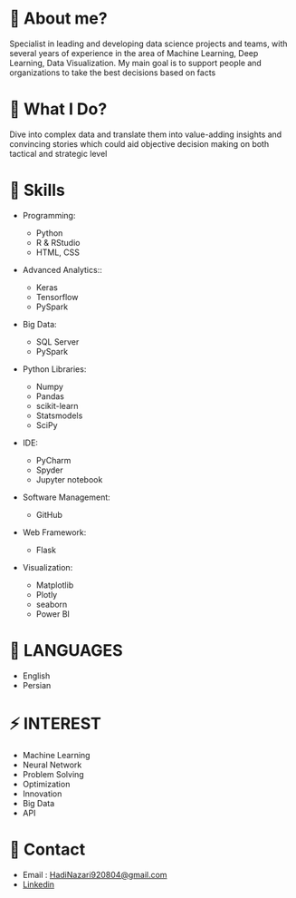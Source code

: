 # 🤔 About me?
Specialist in leading and developing data science projects and teams, with several years of experience in the area of Machine Learning, Deep Learning, Data Visualization. My main goal is to support people and organizations to take the best decisions based on facts

# 🔭 What I Do?
Dive into complex data and translate them into value-adding insights and convincing stories which could aid objective decision making on both tactical and strategic level

# 👯 Skills
- Programming:
  - Python	
  - R & RStudio	
  - HTML, CSS
 
- Advanced Analytics::
  - Keras
  - Tensorflow
  - PySpark

- Big Data:
  - SQL Server
  - PySpark

- Python Libraries:
  - Numpy	
  - Pandas	
  - scikit-learn
  - Statsmodels
  - SciPy
 
- IDE:
   - PyCharm
  - Spyder
  - Jupyter notebook
 
- Software Management:
  - GitHub

- Web Framework:
  - Flask

- Visualization:
  - Matplotlib
  - Plotly
  - seaborn
  - Power BI


# 🌱 LANGUAGES
* English
* Persian

# ⚡ INTEREST
* Machine Learning	
* Neural Network	
* Problem Solving	
* Optimization	
* Innovation	
* Big Data	
* API

# 💬 Contact
* Email : HadiNazari920804@gmail.com
* [Linkedin](www.linkedin.com/in/hadi-nazari-755ba1a3/)








